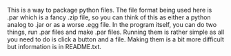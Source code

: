 This is a way to package python files. The file format being used here is .par which is a fancy .zip file, so you can think of this as either a python analog to .jar or as a worse .egg file. In the program itself, you can do two things, run .par files and make .par files. Running them is rather simple as all you need to do is click a button and a file. Making them is a bit more difficult but information is in README.txt. 

